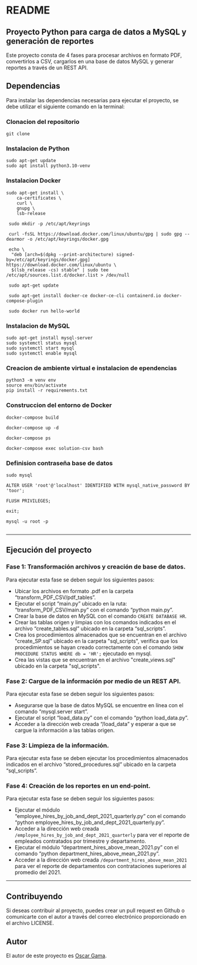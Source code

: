 # README

## Proyecto Python para carga de datos a MySQL y generación de reportes
Este proyecto consta de 4 fases para procesar archivos en formato PDF, convertirlos a CSV, cargarlos en una base de datos MySQL y generar reportes a través de un REST API.

## Dependencias

Para instalar las dependencias necesarias para ejecutar el proyecto, se debe utilizar el siguiente comando en la terminal:

### Clonacion del repositorio
```
git clone
```

### Instalacion de Python

```
sudo apt-get update
sudo apt install python3.10-venv
```

### Instalacion Docker
```
sudo apt-get install \
    ca-certificates \
    curl \
    gnupg \
    lsb-release

 sudo mkdir -p /etc/apt/keyrings   

 curl -fsSL https://download.docker.com/linux/ubuntu/gpg | sudo gpg --dearmor -o /etc/apt/keyrings/docker.gpg

 echo \
  "deb [arch=$(dpkg --print-architecture) signed-by=/etc/apt/keyrings/docker.gpg] https://download.docker.com/linux/ubuntu \
  $(lsb_release -cs) stable" | sudo tee /etc/apt/sources.list.d/docker.list > /dev/null

 sudo apt-get update 

 sudo apt-get install docker-ce docker-ce-cli containerd.io docker-compose-plugin

 sudo docker run hello-world
```

### Instalacion de MySQL
```
sudo apt-get install mysql-server
sudo systemctl status mysql
sudo systemctl start mysql
sudo systemctl enable mysql
```

### Creacion de ambiente virtual e instalacion de ependencias
```
python3 -m venv env
source env/bin/activate
pip install -r requirements.txt
```

### Construccion del entorno de Docker
```
docker-compose build

docker-compose up -d   

docker-compose ps  

docker-compose exec solution-csv bash   

```

### Definision contraseña base de datos 

```
sudo mysql

ALTER USER 'root'@'localhost' IDENTIFIED WITH mysql_native_password BY 'toor';

FLUSH PRIVILEGES;

exit;

mysql -u root -p


```

---
## Ejecución del proyecto

### Fase 1: Transformación archivos y creación de base de datos.

Para ejecutar esta fase se deben seguir los siguientes pasos:
- Ubicar los archivos en formato .pdf en la carpeta “transform_PDF_CSV/pdf_tables”.
- Ejecutar el script “main.py” ubicado en la ruta: “transform_PDF_CSV/main.py” con el comando “python main.py”.
- Crear la base de datos en MySQL con el comando ```CREATE DATABASE HR```.
- Crear las tablas origen y limpias con los comandos indicados en el archivo “create_tables.sql” ubicado en la carpeta “sql_scripts”.
- Crea los procedimientos almacenados que se encuentran en el archivo "create_SP.sql" ubicado en la carpeta "sql_scripts", verifica que los procedimientos se hayan creado correctamente con el comando ```SHOW PROCEDURE STATUS WHERE db = 'HR';``` ejecutado en mysql.
- Crea las vistas que se encuentran en el archivo "create_views.sql" ubicado en la carpeta "sql_scripts".

### Fase 2: Cargue de la información por medio de un REST API.

Para ejecutar esta fase se deben seguir los siguientes pasos:
- Asegurarse que la base de datos MySQL se encuentre en línea con el comando “mysql.server start”.
- Ejecutar el script “load_data.py” con el comando “python load_data.py”.
- Acceder a la dirección web creada “/load_data” y esperar a que se cargue la información a las tablas origen.

### Fase 3: Limpieza de la información.

Para ejecutar esta fase se deben ejecutar los procedimientos almacenados indicados en el archivo “stored_procedures.sql” ubicado en la carpeta “sql_scripts”.

### Fase 4: Creación de los reportes en un end-point.

Para ejecutar esta fase se deben seguir los siguientes pasos:
- Ejecutar el módulo “employee_hires_by_job_and_dept_2021_quarterly.py” con el comando “python employee_hires_by_job_and_dept_2021_quarterly.py”.
- Acceder a la dirección web creada ```/employee_hires_by_job_and_dept_2021_quarterly``` para ver el reporte de empleados contratados por trimestre y departamento.
- Ejecutar el módulo “department_hires_above_mean_2021.py” con el comando “python department_hires_above_mean_2021.py”.
- Acceder a la dirección web creada ```/department_hires_above_mean_2021``` para ver el reporte de departamentos con contrataciones superiores al promedio del 2021.

---
## Contribuyendo

Si deseas contribuir al proyecto, puedes crear un pull request en Github o comunicarte con el autor a través del correo electrónico proporcionado en el archivo LICENSE.

## Autor

El autor de este proyecto es [Oscar Gama](https://github.com/AirMauricio).